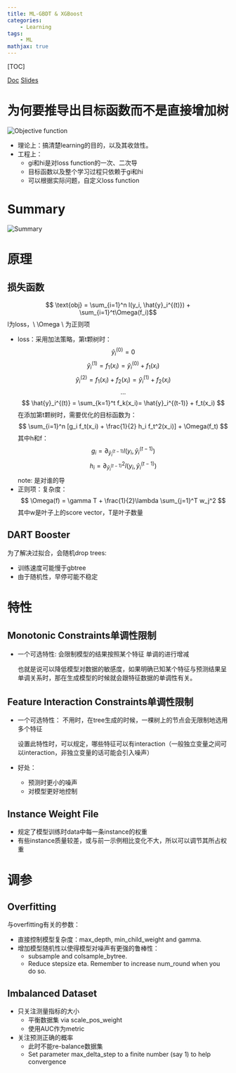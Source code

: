 ```yaml
---
title: ML-GBDT & XGBoost
categories: 
    - Learning
tags:  
    - ML
mathjax: true
---
```

[TOC]

[Doc](https://xgboost.readthedocs.io/en/latest/tutorials/model.html)
[Slides](https://homes.cs.washington.edu/~tqchen/pdf/BoostedTree.pdf)

<!-- more -->

# 为何要推导出目标函数而不是直接增加树

![Objective function](http://i.imgur.com/quPhp1K.png)

- 理论上：搞清楚learning的目的，以及其收敛性。
- 工程上：
  - gi和hi是对loss function的一次、二次导
  - 目标函数以及整个学习过程只依赖于gi和hi
  - 可以根据实际问题，自定义loss function

# Summary

![Summary](http://i.imgur.com/L7PhJwO.png)

# 原理

## 损失函数

$$ \text{obj} = \sum_{i=1}^n l(y_i, \hat{y}_i^{(t)}) + \sum_{i=1}^t\Omega(f_i)$$
l为loss，\\ \Omega \\ 为正则项

- loss：采用加法策略，第t颗树时：
  $$ \hat{y}_i^{(0)} = 0 $$
  $$ \hat{y}_i^{(1)} = f_1(x_i) = \hat{y}_i^{(0)} + f_1(x_i) $$
  $$ \hat{y}_i^{(2)} = f_1(x_i) + f_2(x_i)= \hat{y}_i^{(1)} + f_2(x_i) $$
  $$ \dots $$
  $$ \hat{y}_i^{(t)} = \sum_{k=1}^t f_k(x_i)= \hat{y}_i^{(t-1)} + f_t(x_i) $$
  在添加第t颗树时，需要优化的目标函数为：
  $$ \sum_{i=1}^n [g_i f_t(x_i) + \frac{1}{2} h_i f_t^2(x_i)] + \Omega(f_t) $$
  其中h和f：
  $$ g_i = \partial_{\hat{y}_i^{(t-1)}} l(y_i, \hat{y}_i^{(t-1)}) $$
  $$ h_i = \partial_{\hat{y}_i^{(t-1)}}^2 l(y_i, \hat{y}_i^{(t-1)}) $$
  note: 是对谁的导
- 正则项：复杂度：
  $$ \Omega(f) = \gamma T + \frac{1}{2}\lambda \sum_{j=1}^T w_j^2 $$
  其中w是叶子上的score vector，T是叶子数量

## DART Booster

为了解决过拟合，会随机drop trees:

- 训练速度可能慢于gbtree
- 由于随机性，早停可能不稳定

# 特性

## Monotonic Constraints单调性限制

- 一个可选特性:
  会限制模型的结果按照某个特征 单调的进行增减
  
  也就是说可以降低模型对数据的敏感度，如果明确已知某个特征与预测结果呈单调关系时，那在生成模型的时候就会跟特征数据的单调性有关。

## Feature Interaction Constraints单调性限制

- 一个可选特性：
  不用时，在tree生成的时候，一棵树上的节点会无限制地选用多个特征

  设置此特性时，可以规定，哪些特征可以有interaction（一般独立变量之间可以interaction，非独立变量的话可能会引入噪声）
- 好处：
  - 预测时更小的噪声
  - 对模型更好地控制

## Instance Weight File

- 规定了模型训练时data中每一条instance的权重
- 有些instance质量较差，或与前一示例相比变化不大，所以可以调节其所占权重

# 调参

## Overfitting

与overfitting有关的参数：

- 直接控制模型复杂度：max_depth, min_child_weight and gamma.
- 增加模型随机性以使得模型对噪声有更强的鲁棒性：
  - subsample and colsample_bytree. 
  - Reduce stepsize eta. Remember to increase num_round when you do so.

## Imbalanced Dataset

- 只关注测量指标的大小
  - 平衡数据集 via scale_pos_weight
  - 使用AUC作为metric
- 关注预测正确的概率
  - 此时不能re-balance数据集
  - Set parameter max_delta_step to a finite number (say 1) to help convergence